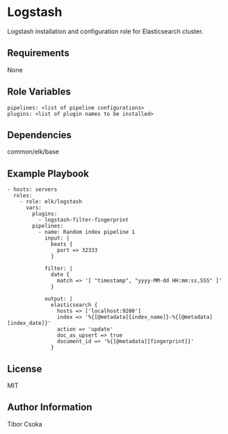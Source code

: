 Logstash
=========

Logstash installation and configuration role for Elasticsearch cluster.

Requirements
------------

None

Role Variables
--------------

    pipelines: <list of pipeline configurations>
    plugins: <list of plugin names to be installed>

Dependencies
------------

common/elk/base

Example Playbook
----------------

    - hosts: servers
      roles:
        - role: elk/logstash
          vars:
            plugins:
              - logstash-filter-fingerprint
            pipelines:
              - name: Random index pipeline 1
                input: |
                  beats {
                    port => 32333
                  }

                filter: |
                  date {
                    match => '[ "timestamp", "yyyy-MM-dd HH:mm:ss,SSS" ]'
                  } 

                output: |
                  elasticsearch {
                    hosts => ['localhost:9200']
                    index => '%{[@metadata][index_name]}-%{[@metadata][index_date]}'
                    action => 'update'
                    doc_as_upsert => true
                    document_id => '%{[@metadata][fingerprint]}'
                  }

License
-------

MIT

Author Information
------------------

Tibor Csoka
